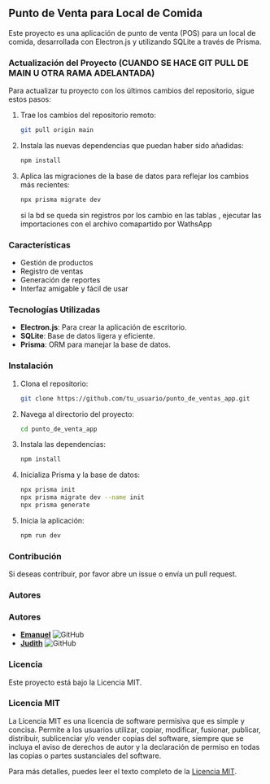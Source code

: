 ## Punto de Venta para Local de Comida

Este proyecto es una aplicación de punto de venta (POS) para un local de comida, desarrollada con Electron.js y utilizando SQLite a través de Prisma.

### Actualización del Proyecto (CUANDO SE HACE GIT PULL DE MAIN U OTRA RAMA ADELANTADA)

Para actualizar tu proyecto con los últimos cambios del repositorio, sigue estos pasos:

1. Trae los cambios del repositorio remoto:
   ```bash
   git pull origin main
   ```
2. Instala las nuevas dependencias que puedan haber sido añadidas:
   ```bash
   npm install
   ```
3. Aplica las migraciones de la base de datos para reflejar los cambios más recientes:
   ```bash
   npx prisma migrate dev
   ```
   si la bd se queda sin registros por los cambio en las tablas , ejecutar las importaciones con el archivo comapartido por WathsApp

### Características

- Gestión de productos
- Registro de ventas
- Generación de reportes
- Interfaz amigable y fácil de usar

### Tecnologías Utilizadas

- **Electron.js**: Para crear la aplicación de escritorio.
- **SQLite**: Base de datos ligera y eficiente.
- **Prisma**: ORM para manejar la base de datos.

### Instalación

1. Clona el repositorio:
   ```bash
   git clone https://github.com/tu_usuario/punto_de_ventas_app.git
   ```
2. Navega al directorio del proyecto:
   ```bash
   cd punto_de_venta_app
   ```
3. Instala las dependencias:
   ```bash
   npm install
   ```
4. Inicializa Prisma y la base de datos:
   ```bash
   npx prisma init
   npx prisma migrate dev --name init
   npx prisma generate
   ```
5. Inicia la aplicación:
   ```bash
   npm run dev
   ```

### Contribución

Si deseas contribuir, por favor abre un issue o envía un pull request.

### Autores

### Autores

- **[Emanuel](https://github.com/Ema-42)** ![GitHub](https://img.shields.io/badge/GitHub-181717?style=flat&logo=github&logoColor=white)
- **[Judith](https://github.com/Judith-Robles-Coraite)** ![GitHub](https://img.shields.io/badge/GitHub-181717?style=flat&logo=github&logoColor=white)

### Licencia

Este proyecto está bajo la Licencia MIT.

### Licencia MIT

La Licencia MIT es una licencia de software permisiva que es simple y concisa. Permite a los usuarios utilizar, copiar, modificar, fusionar, publicar, distribuir, sublicenciar y/o vender copias del software, siempre que se incluya el aviso de derechos de autor y la declaración de permiso en todas las copias o partes sustanciales del software.

Para más detalles, puedes leer el texto completo de la [Licencia MIT](https://opensource.org/licenses/MIT).
